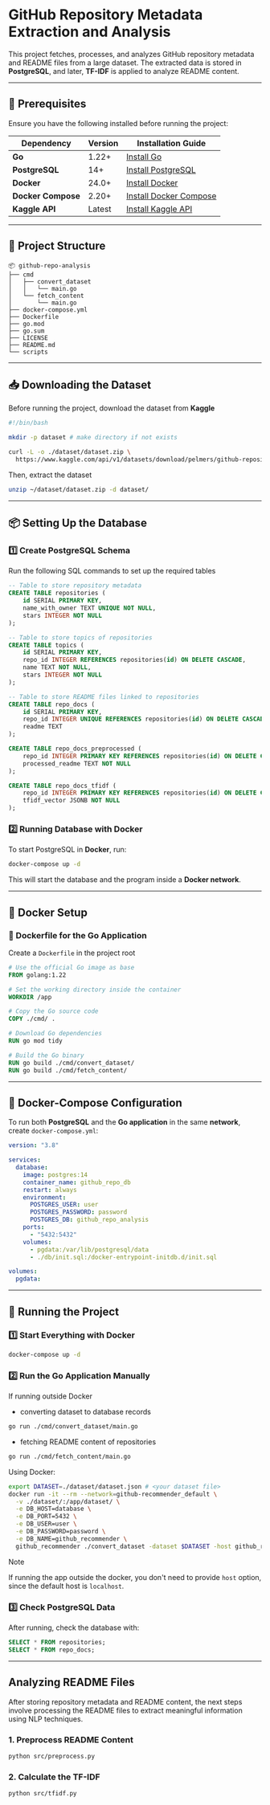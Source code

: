 # GitHub Repository Metadata Extraction and Analysis

This project fetches, processes, and analyzes GitHub repository metadata and README files from a large dataset. The extracted data is stored in **PostgreSQL**, and later, **TF-IDF** is applied to analyze README content.

---

## 📌 Prerequisites
Ensure you have the following installed before running the project:

| Dependency  | Version  | Installation Guide |
|------------|---------|--------------------|
| **Go**     | 1.22+   | [Install Go](https://go.dev/doc/install) |
| **PostgreSQL** | 14+ | [Install PostgreSQL](https://www.postgresql.org/download/) |
| **Docker**  | 24.0+  | [Install Docker](https://docs.docker.com/get-docker/) |
| **Docker Compose** | 2.20+ | [Install Docker Compose](https://docs.docker.com/compose/install/) |
| **Kaggle API** | Latest | [Install Kaggle API](https://www.kaggle.com/docs/api) |

---

## 📂 Project Structure
```
📦 github-repo-analysis
├── cmd
│   ├── convert_dataset
│   │   └── main.go
│   └── fetch_content
│       └── main.go
├── docker-compose.yml
├── Dockerfile
├── go.mod
├── go.sum
├── LICENSE
├── README.md
└── scripts
```

---

## 📥 Downloading the Dataset
Before running the project, download the dataset from **Kaggle**
```bash
#!/bin/bash

mkdir -p dataset # make directory if not exists

curl -L -o ./dataset/dataset.zip \
  https://www.kaggle.com/api/v1/datasets/download/pelmers/github-repository-metadata-with-5-stars
```
Then, extract the dataset
```bash
unzip ~/dataset/dataset.zip -d dataset/
```
---

## 📦 Setting Up the Database

### 1️⃣ Create PostgreSQL Schema
Run the following SQL commands to set up the required tables

```sql
-- Table to store repository metadata
CREATE TABLE repositories (
    id SERIAL PRIMARY KEY,
    name_with_owner TEXT UNIQUE NOT NULL,
    stars INTEGER NOT NULL
);

-- Table to store topics of repositories
CREATE TABLE topics (
    id SERIAL PRIMARY KEY,
    repo_id INTEGER REFERENCES repositories(id) ON DELETE CASCADE,
    name TEXT NOT NULL,
    stars INTEGER NOT NULL
);

-- Table to store README files linked to repositories
CREATE TABLE repo_docs (
    id SERIAL PRIMARY KEY,
    repo_id INTEGER UNIQUE REFERENCES repositories(id) ON DELETE CASCADE,
    readme TEXT
);

CREATE TABLE repo_docs_preprocessed (
    repo_id INTEGER PRIMARY KEY REFERENCES repositories(id) ON DELETE CASCADE,
    processed_readme TEXT NOT NULL
);

CREATE TABLE repo_docs_tfidf (
    repo_id INTEGER PRIMARY KEY REFERENCES repositories(id) ON DELETE CASCADE,
    tfidf_vector JSONB NOT NULL
);
```

### 2️⃣ Running Database with Docker
To start PostgreSQL in **Docker**, run:
```bash
docker-compose up -d
```
This will start the database and the program inside a **Docker network**.

---

## 🐳 Docker Setup

### 📌 Dockerfile for the Go Application
Create a `Dockerfile` in the project root

```dockerfile
# Use the official Go image as base
FROM golang:1.22

# Set the working directory inside the container
WORKDIR /app

# Copy the Go source code
COPY ./cmd/ .

# Download Go dependencies
RUN go mod tidy

# Build the Go binary
RUN go build ./cmd/convert_dataset/
RUN go build ./cmd/fetch_content/
```

---

## 📌 Docker-Compose Configuration
To run both **PostgreSQL** and the **Go application** in the same **network**, create `docker-compose.yml`:

```yaml
version: "3.8"

services:
  database:
    image: postgres:14
    container_name: github_repo_db
    restart: always
    environment:
      POSTGRES_USER: user
      POSTGRES_PASSWORD: password
      POSTGRES_DB: github_repo_analysis
    ports:
      - "5432:5432"
    volumes:
      - pgdata:/var/lib/postgresql/data
      - ./db/init.sql:/docker-entrypoint-initdb.d/init.sql

volumes:
  pgdata:
```

---

## 🚀 Running the Project

### 1️⃣ Start Everything with Docker
```bash
docker-compose up -d
```

### 2️⃣ Run the Go Application Manually
If running outside Docker

+ converting dataset to database records
```bash
go run ./cmd/convert_dataset/main.go
```
+ fetching README content of repositories
```bash
go run ./cmd/fetch_content/main.go
```

Using Docker:

```bash
export DATASET=./dataset/dataset.json # <your dataset file>
docker run -it --rm --network=github-recommender_default \
  -v ./dataset/:/app/dataset/ \
  -e DB_HOST=database \
  -e DB_PORT=5432 \
  -e DB_USER=user \
  -e DB_PASSWORD=password \
  -e DB_NAME=github_recommender \
  github_recommender ./convert_dataset -dataset $DATASET -host github_repo_db
```

> [!NOTE]
> If running the app outside the docker, you don't need to provide `host` option, since the default host is `localhost`.

### 3️⃣ Check PostgreSQL Data
After running, check the database with:
```sql
SELECT * FROM repositories;
SELECT * FROM repo_docs;
```

---
## Analyzing README Files

After storing repository metadata and README content, the next steps involve processing the README files to extract meaningful information using NLP techniques.

### 1. Preprocess README Content

```bash
python src/preprocess.py
```

### 2. Calculate the TF-IDF

```bash
python src/tfidf.py
```

